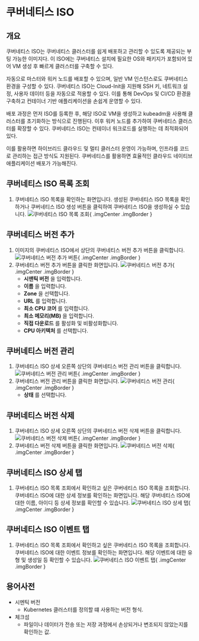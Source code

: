 
# 쿠버네티스 ISO

## 개요
쿠버네티스 ISO는 쿠버네티스 클러스터를 쉽게 배포하고 관리할 수 있도록 제공되는 부팅 가능한 이미지다.
이 ISO에는 쿠버네티스 설치에 필요한 OS와 패키지가 포함되어 있어 VM 생성 후 빠르게 클러스터를 구축할 수 있다.

자동으로 마스터와 워커 노드를 배포할 수 있으며, 일반 VM 인스턴스로도 쿠버네티스 환경을 구성할 수 있다.
쿠버네티스 ISO는 Cloud-Init을 지원해 SSH 키, 네트워크 설정, 사용자 데이터 등을 자동으로 적용할 수 있다. 이를 통해 DevOps 및 CI/CD 환경을 구축하고 컨테이너 기반 애플리케이션을 손쉽게 운영할 수 있다.

배포 과정은 먼저 ISO를 등록한 후, 해당 ISO로 VM을 생성하고 kubeadm을 사용해 클러스터를 초기화하는 방식으로 진행된다.
이후 워커 노드를 추가하여 쿠버네티스 클러스터를 확장할 수 있다. 쿠버네티스 ISO는 컨테이너 워크로드를 실행하는 데 최적화되어 있다.

이를 활용하면 하이브리드 클라우드 및 멀티 클러스터 운영이 가능하며, 인프라를 코드로 관리하는 접근 방식도 지원된다. 쿠버네티스를 활용하면 효율적인 클라우드 네이티브 애플리케이션 배포가 가능해진다.

## 쿠버네티스 ISO 목록 조회
1. 쿠버네티스 ISO 목록을 확인하는 화면입니다. 생성된 쿠버네티스 ISO 목록을 확인하거나 쿠버네티스 ISO 생성 버튼을 클릭하여 쿠버네티스 ISO을 생성하실 수 있습니다.
    ![쿠버네티스 ISO 목록 조회](../../assets/images/admin-guide/mold/image/kubernetes-iso/kubernetes-iso-dashboard.png){ .imgCenter .imgBorder }

## 쿠버네티스 버전 추가
1. 이미지의 쿠버네티스 ISO에서 상단의 쿠버네티스 버전 추가 버튼을 클릭합니다.
    ![쿠버네티스 버전 추가 버튼](../../assets/images/admin-guide/mold/image/kubernetes-iso/kubernetes-iso-url-register-01.png){ .imgCenter .imgBorder }
2. 쿠버네티스 버전 추가 버튼을 클릭한 화면입니다.
    ![쿠버네티스 버전 추가](../../assets/images/admin-guide/mold/image/kubernetes-iso/kubernetes-iso-url-register-02.png){ .imgCenter .imgBorder }
    - **시맨틱 버전** 을 입력합니다.
    - **이름** 을 입력합니다.
    - **Zone** 을 선택합니다.
    - **URL** 를 입력합니다.
    - **최소 CPU 코어** 를 입력합니다.
    - **최소 메모리(MB)** 을 입력합니다.
    - **직접 다운로드** 를 활성화 및 비활성화합니다.
    - **CPU 아키텍처** 를 선택합니다.

## 쿠버네티스 버전 관리
1. 쿠버네티스 ISO 상세 오른쪽 상단의 쿠버네티스 버전 관리 버튼을 클릭합니다.
    ![쿠버네티스 버전 관리 버튼](../../assets/images/admin-guide/mold/image/kubernetes-iso/kubernetes-iso-update-01.png){ .imgCenter .imgBorder }
2. 쿠버네티스 버전 관리 버튼을 클릭한 화면입니다.
    ![쿠버네티스 버전 관리](../../assets/images/admin-guide/mold/image/kubernetes-iso/kubernetes-iso-update-02.png){ .imgCenter .imgBorder }
    - **상태** 를 선택합니다.

## 쿠버네티스 버전 삭제
1. 쿠버네티스 ISO 상세 오른쪽 상단의 쿠버네티스 버전 삭제 버튼을 클릭합니다.
    ![쿠버네티스 버전 삭제 버튼](../../assets/images/admin-guide/mold/image/kubernetes-iso/kubernetes-iso-delete-01.png){ .imgCenter .imgBorder }
2. 쿠버네티스 버전 삭제 버튼을 클릭한 화면입니다.
    ![쿠버네티스 버전 삭제](../../assets/images/admin-guide/mold/image/kubernetes-iso/kubernetes-iso-delete-02.png){ .imgCenter .imgBorder }

## 쿠버네티스 ISO 상세 탭
1. 쿠버네티스 ISO 목록 조회에서 확인하고 싶은 쿠버네티스 ISO 목록을 조회합니다. 쿠버네티스 ISO에 대한 상세 정보를 확인하는 화면입니다. 해당 쿠버네티스 ISO에 대한 이름, 아이디 등 상세 정보를 확인할 수 있습니다.
    ![쿠버네티스 ISO 상세 탭](../../assets/images/admin-guide/mold/image/kubernetes-iso/kubernetes-iso-info.png){ .imgCenter .imgBorder }

## 쿠버네티스 ISO 이벤트 탭
1. 쿠버네티스 ISO 목록 조회에서 확인하고 싶은 쿠버네티스 ISO 목록을 조회합니다. 쿠버네티스 ISO에 대한 이벤트 정보를 확인하는 화면입니다. 해당 이벤트에 대한 유형 및 생성일 등 확인할 수 있습니다.
    ![쿠버네티스 ISO 이벤트 탭](../../assets/images/admin-guide/mold/image/kubernetes-iso/kubernetes-iso-event.png){ .imgCenter .imgBorder }

## 용어사전
* 시멘틱 버전
    * Kubernetes 클러스터를 정의할 떄 사용하는 버전 형식.
* 체크섬
    * 파일이나 데이터가 전송 또는 저장 과정에서 손상되거나 변조되지 않았는지를 확인하는 값.
